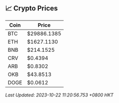 ## 📈 Crypto Prices

| Coin | Price |
| ---- | ----- |
| BTC | $29886.1385 |
| ETH | $1627.1130 |
| BNB | $214.1525 |
| CRV | $0.4394 |
| ARB | $0.8302 |
| OKB | $43.8513 |
| DOGE | $0.0612 |

_Last Updated: 2023-10-22 11:20:56.753 +0800 HKT_